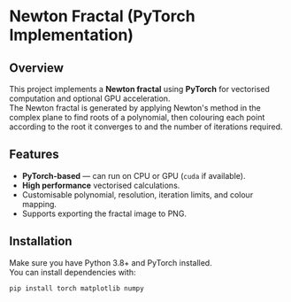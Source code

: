 # Newton Fractal (PyTorch Implementation)

## Overview
This project implements a **Newton fractal** using **PyTorch** for vectorised computation and optional GPU acceleration.  
The Newton fractal is generated by applying Newton's method in the complex plane to find roots of a polynomial, then colouring each point according to the root it converges to and the number of iterations required.

## Features
- **PyTorch-based** — can run on CPU or GPU (`cuda` if available).
- **High performance** vectorised calculations.
- Customisable polynomial, resolution, iteration limits, and colour mapping.
- Supports exporting the fractal image to PNG.

## Installation
Make sure you have Python 3.8+ and PyTorch installed.  
You can install dependencies with:
```bash
pip install torch matplotlib numpy
